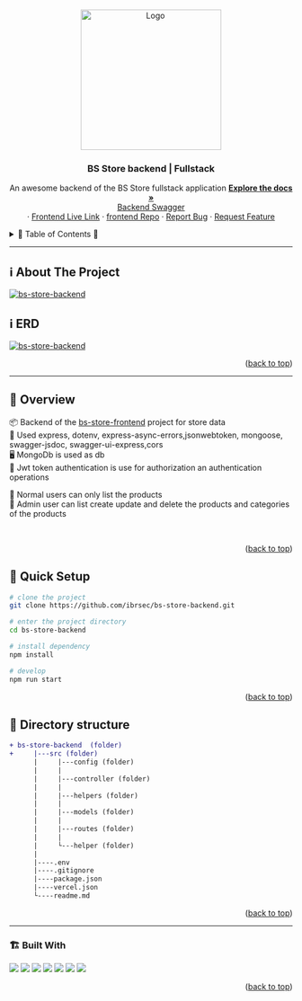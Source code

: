 

<a name="readme-top"></a>
 
 
<!-- PROJECT LOGO -->
<br />
<div align="center">
   
  <a href="https://bs-store-backend.vercel.app/api-doc/">
    <img src="./src/assets/logo.png" alt="Logo" width="250"   >
  </a> 

  <h3 align="center">BS Store backend | Fullstack</h3>

  <p align="center">
    An awesome backend of the BS Store fullstack application
    <a href="https://github.com/ibrsec/bs-store-backend"><strong>Explore the docs »</strong></a>
    <br />
    <a href="https://bs-store-backend.vercel.app/api-doc/">Backend Swagger</a>
    <br />
    ·
    <a href="https://bs-store-frontend.vercel.app">Frontend Live Link</a>
    ·
    <a href="https://github.com/ibrsec/bs-store-frontend">frontend Repo</a>
    ·
    <a href="https://github.com/ibrsec/bs-store-backend/issues">Report Bug</a>
    ·
    <a href="https://github.com/ibrsec/bs-store-backend/issues">Request Feature</a>
  </p>
</div>



<!-- TABLE OF CONTENTS -->
<details>
  <summary>📎 Table of Contents 📎 </summary>
  <ol>
    <li><a href="#about-the-project">About The Project</a></li>
    <li><a href="#erd">ERD</a></li>
     <!-- <li><a href="#figma">Figma</a></li> -->
     <li><a href="#overview">Overview</a></li>
     <li><a href="#quick-setup">Quick Setup</a></li>
     <li><a href="#directory-structure">Directory structure</a></li>
     <li><a href="#built-with">Built With</a></li>
    <!-- <li>
      <a href="#getting-started">Getting Started</a>
      <ul>
        <li><a href="#prerequisites">Prerequisites</a></li>
        <li><a href="#installation">Installation</a></li>
      </ul>
    </li>
    <li><a href="#usage">Usage</a></li>
    <li><a href="#roadmap">Roadmap</a></li>
    <li><a href="#contributing">Contributing</a></li>
    <li><a href="#license">License</a></li>
    <li><a href="#contact">Contact</a></li>
    <li><a href="#acknowledgments">Acknowledgments</a></li> -->

    
  </ol>
</details>





---

<!-- ABOUT THE PROJECT -->
<a name="about-the-project"></a>
## ℹ️ About The Project

[![bs-store-backend](./src/assets/swagger.png)](https://bs-store-backend.vercel.app/api-doc/)

<!-- ERD OF THE PROJECT -->
<a name="erd"></a>
## ℹ️ ERD
[![bs-store-backend](./src/assets/erd.png)](https://bs-store-backend.vercel.app/api-doc/)




<p align="right">(<a href="#readme-top">back to top</a>)</p>


---

<!-- ## Figma 

<a href="https://www.figma.com/file/ePyCHKsx2ODB32uLgyUEEd/bootstrap-home-page?type=design&node-id=0%3A1&mode=design&t=edDzadCB9Ev5FS1a-1">Figma Link</a>  

  <p align="right">(<a href="#readme-top">back to top</a>)</p>




--- -->
<a name="overview"></a>
## 👀 Overview

📦 Backend of the    <a href="https://github.com/ibrsec/bs-store-front">bs-store-frontend</a> project  for store data </br>
🎯 Used express, dotenv, express-async-errors,jsonwebtoken, mongoose, swagger-jsdoc, swagger-ui-express,cors </br>
🖥 MongoDb is used as db </br>
🔩 Jwt token authentication is use for authorization an authentication operations </br>
<!-- 🖥 --</br> -->
💪 Normal users can only list the products</br>
🌱 Admin user can list create update and delete the products and categories of the products</br>
 <!-- 🐞 ---  </br> -->
<!-- 🏀 --- </br> -->
<!-- 🌱  ---</br>   -->
</br>


<p align="right">(<a href="#readme-top">back to top</a>)</p>


<a name="quick-setup"></a>
## 🛫 Quick Setup

```sh
# clone the project
git clone https://github.com/ibrsec/bs-store-backend.git

# enter the project directory
cd bs-store-backend

# install dependency
npm install 

# develop
npm run start 
```

<p align="right">(<a href="#readme-top">back to top</a>)</p>


<!-- ## 🐞 Debug

![bs-store-backend.gif](/bs-store-backend.gif) -->








<a name="directory-structure"></a>
## 📂 Directory structure 

```diff
+ bs-store-backend  (folder)     
+     |---src (folder) 
      |     |---config (folder)       
      |     |           
      |     |---controller (folder) 
      |     |    
      |     |---helpers (folder)      
      |     |          
      |     |---models (folder)           
      |     |          
      |     |---routes (folder)              
      |     |          
      |     └---helper (folder)  
      |      
      |----.env
      |----.gitignore
      |----package.json
      |----vercel.json
      └----readme.md 
```


<p align="right">(<a href="#readme-top">back to top</a>)</p>

---

<a name="built-with"></a>
### 🏗️ Built With

 
<!-- https://dev.to/envoy_/150-badges-for-github-pnk  search skills-->

 <!-- <img src="https://img.shields.io/badge/HTML-239120?style=for-the-badge&logo=html5&logoColor=white"> -->
 <!-- <img src="https://img.shields.io/badge/CSS-239120?&style=for-the-badge&logo=css3&logoColor=white&color=red">  -->
 <img src="https://img.shields.io/badge/JavaScript-F7DF1E?style=for-the-badge&logo=javascript&logoColor=black"> 
 <!-- <img src="https://img.shields.io/badge/Bootstrap-563D7C?style=for-the-badge&logo=bootstrap&logoColor=white">  -->
 <!-- <img src="https://img.shields.io/badge/Sass-CC6699?style=for-the-badge&logo=sass&logoColor=white">  -->
 <!-- <img src="https://img.shields.io/badge/Vite-AB4BFE?style=for-the-badge&logo=vite&logoColor=FFC920">  -->
 <!-- <img src="https://img.shields.io/badge/React-20232A?style=for-the-badge&logo=react&logoColor=61DAFB">  -->
 <!-- <img src="https://img.shields.io/badge/Next-20232A?style=for-the-badge&logo=next&logoColor=61DAFB">  -->
 <!-- <img src="https://img.shields.io/badge/React_Router-CA4245?style=for-the-badge&logo=react-router&logoColor=white">  -->
 <!-- <img src="https://img.shields.io/badge/App-Router-CA4245?style=for-the-badge&logo=app-router&logoColor=white">  -->

  <!-- <img src="https://img.shields.io/badge/Redux-593D88?style=for-the-badge&logo=redux&logoColor=white">   -->
 <!-- <img src="https://img.shields.io/badge/Redux Toolkit-593D88?style=for-the-badge&logo=redux&logoColor=white">  -->
 <!-- <img src="https://img.shields.io/badge/Redux--Persist -593D88?style=for-the-badge&logo=redux&logoColor=white">  -->
 <!-- <img src="https://img.shields.io/badge/Context API-593D88?style=for-the-badge&logo=context&logoColor=white">  -->


 <!-- <img src="https://img.shields.io/badge/Axios-593D88?style=for-the-badge&logo=axios&logoColor=white">  -->

 <!-- <img src="https://img.shields.io/badge/Tailwind_CSS-38B2AC?style=for-the-badge&logo=tailwind-css&logoColor=white">  -->

 <!-- <img src="https://img.shields.io/badge/Material--UI-0081CB?style=for-the-badge&logo=material-ui&logoColor=white">  -->
 <!-- <img src="https://img.shields.io/badge/Tailwind_CSS-38B2AC?style=for-the-badge&logo=tailwind-css&logoColor=white">  -->
 <!-- <img src="https://img.shields.io/badge/Formik-172B4D?style=for-the-badge&logo=formik&logoColor=white">  -->
 <!-- <img src="https://img.shields.io/badge/Yup-172B4D?style=for-the-badge&logo=yup&logoColor=white">  -->
 <!-- <img src="https://img.shields.io/badge/Toastify-45CC11?style=for-the-badge&logo=toastify-ui&logoColor=white">  -->
 <img src="https://img.shields.io/badge/Node.js-43853D?style=for-the-badge&logo=node.js&logoColor=white"> 
 <img src="https://img.shields.io/badge/Express.js-404D59?style=for-the-badge"> 
 <img src="https://img.shields.io/badge/MongoDB-4EA94B?style=for-the-badge&logo=mongodb&logoColor=white"> 
 <img src="https://img.shields.io/badge/json%20web%20tokens-323330?style=for-the-badge&logo=json-web-tokens&logoColor=pink"> 
 <img src="https://img.shields.io/badge/Swagger-4EA94B?style=for-the-badge&logo=swagger&logoColor=white"> 
 

 <img src="https://img.shields.io/badge/Vercel-000000?style=for-the-badge&logo=vercel&logoColor=white"> 


 
<p align="right">(<a href="#readme-top">back to top</a>)</p>


